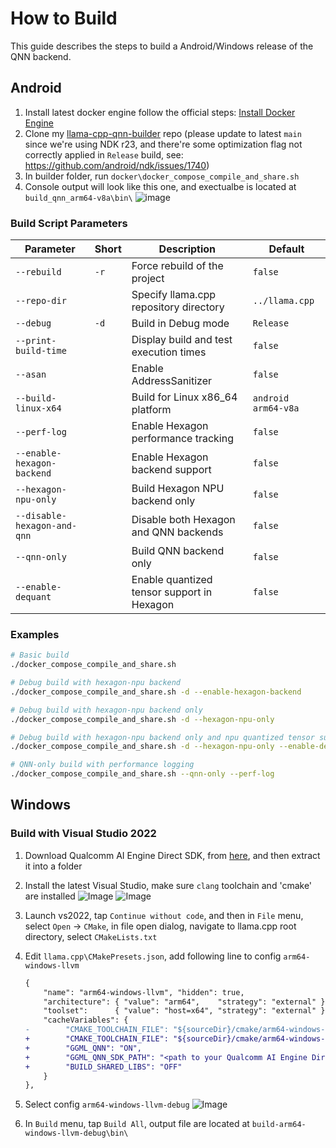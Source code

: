 # How to Build

This guide describes the steps to build a Android/Windows release of the QNN backend.

## Android

1. Install latest docker engine follow the official steps: [Install Docker Engine](https://docs.docker.com/engine/install/)
1. Clone my [llama-cpp-qnn-builder](https://github.com/chraac/llama-cpp-qnn-builder) repo (please update to latest `main` since we're using NDK r23, and there're some optimization flag not correctly applied in `Release` build, see: https://github.com/android/ndk/issues/1740)
1. In builder folder, run `docker\docker_compose_compile_and_share.sh`
1. Console output will look like this one, and exectualbe is located at `build_qnn_arm64-v8a\bin\`
  ![image](https://github.com/user-attachments/assets/101a97be-efdf-455d-9d3c-a593311e144a)

### Build Script Parameters

| Parameter                   | Short | Description                                | Default             |
| --------------------------- | ----- | ------------------------------------------ | ------------------- |
| `--rebuild`                 | `-r`  | Force rebuild of the project               | `false`             |
| `--repo-dir`                |       | Specify llama.cpp repository directory     | `../llama.cpp`      |
| `--debug`                   | `-d`  | Build in Debug mode                        | `Release`           |
| `--print-build-time`        |       | Display build and test execution times     | `false`             |
| `--asan`                    |       | Enable AddressSanitizer                    | `false`             |
| `--build-linux-x64`         |       | Build for Linux x86_64 platform            | `android arm64-v8a` |
| `--perf-log`                |       | Enable Hexagon performance tracking        | `false`             |
| `--enable-hexagon-backend`  |       | Enable Hexagon backend support             | `false`             |
| `--hexagon-npu-only`        |       | Build Hexagon NPU backend only             | `false`             |
| `--disable-hexagon-and-qnn` |       | Disable both Hexagon and QNN backends      | `false`             |
| `--qnn-only`                |       | Build QNN backend only                     | `false`             |
| `--enable-dequant`          |       | Enable quantized tensor support in Hexagon | `false`             |

### Examples

```bash
# Basic build
./docker_compose_compile_and_share.sh

# Debug build with hexagon-npu backend
./docker_compose_compile_and_share.sh -d --enable-hexagon-backend

# Debug build with hexagon-npu backend only
./docker_compose_compile_and_share.sh -d --hexagon-npu-only

# Debug build with hexagon-npu backend only and npu quantized tensor support
./docker_compose_compile_and_share.sh -d --hexagon-npu-only --enable-dequant

# QNN-only build with performance logging
./docker_compose_compile_and_share.sh --qnn-only --perf-log

```

## Windows

### Build with Visual Studio 2022

1. Download Qualcomm AI Engine Direct SDK, from [here](https://www.qualcomm.com/developer/software/qualcomm-ai-engine-direct-sdk), and then extract it into a folder

1. Install the latest Visual Studio, make sure `clang` toolchain and 'cmake' are installed
![Image](https://github.com/user-attachments/assets/30ee11f7-9069-4793-856d-c64bcd5d563b)
![Image](https://github.com/user-attachments/assets/9a36dde5-0e41-4421-9161-e9b09cd32eb1)

1. Launch vs2022, tap `Continue without code`, and then in `File` menu, select `Open` -> `CMake`, in file open dialog, navigate to llama.cpp root directory, select `CMakeLists.txt`

1. Edit `llama.cpp\CMakePresets.json`, add following line to config `arm64-windows-llvm`
    ```diff
    {
        "name": "arm64-windows-llvm", "hidden": true,
        "architecture": { "value": "arm64",    "strategy": "external" },
        "toolset":      { "value": "host=x64", "strategy": "external" },
        "cacheVariables": {
    -        "CMAKE_TOOLCHAIN_FILE": "${sourceDir}/cmake/arm64-windows-llvm.cmake"
    +        "CMAKE_TOOLCHAIN_FILE": "${sourceDir}/cmake/arm64-windows-llvm.cmake",
    +        "GGML_QNN": "ON",
    +        "GGML_QNN_SDK_PATH": "<path to your Qualcomm AI Engine Direct SDK, like x:/ml/qnn_sdk/qairt/2.31.0.250130/>",
    +        "BUILD_SHARED_LIBS": "OFF"
        }
    },
    ```

1. Select config `arm64-windows-llvm-debug`
![Image](https://github.com/user-attachments/assets/be4afbc8-78be-457d-9498-53fb7ec43578)

1. In `Build` menu, tap `Build All`, output file are located at `build-arm64-windows-llvm-debug\bin\`
